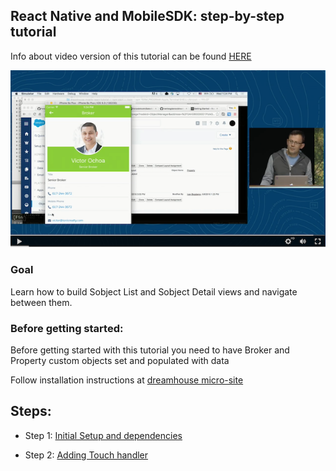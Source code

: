 ## React Native and MobileSDK: step-by-step tutorial

Info about video version of this tutorial can be found [HERE](/tutorial_video/README.md)

![iOS Screenshot](/tutorial_video/README_files/video2.png?raw=true)

### Goal

Learn how to build Sobject List and Sobject Detail views and navigate between them.

### Before getting started:

Before getting started with this tutorial you need to have Broker and Property custom objects set and populated with data

Follow installation instructions at [dreamhouse micro-site](http://dreamhouse-site.herokuapp.com/installation/)

## Steps:

* Step 1: [Initial Setup and dependencies](/tutorial/step01_cleanup_and_dependencies/)

* Step 2: [Adding Touch handler](/tutorial/step02_touch_handler/)

